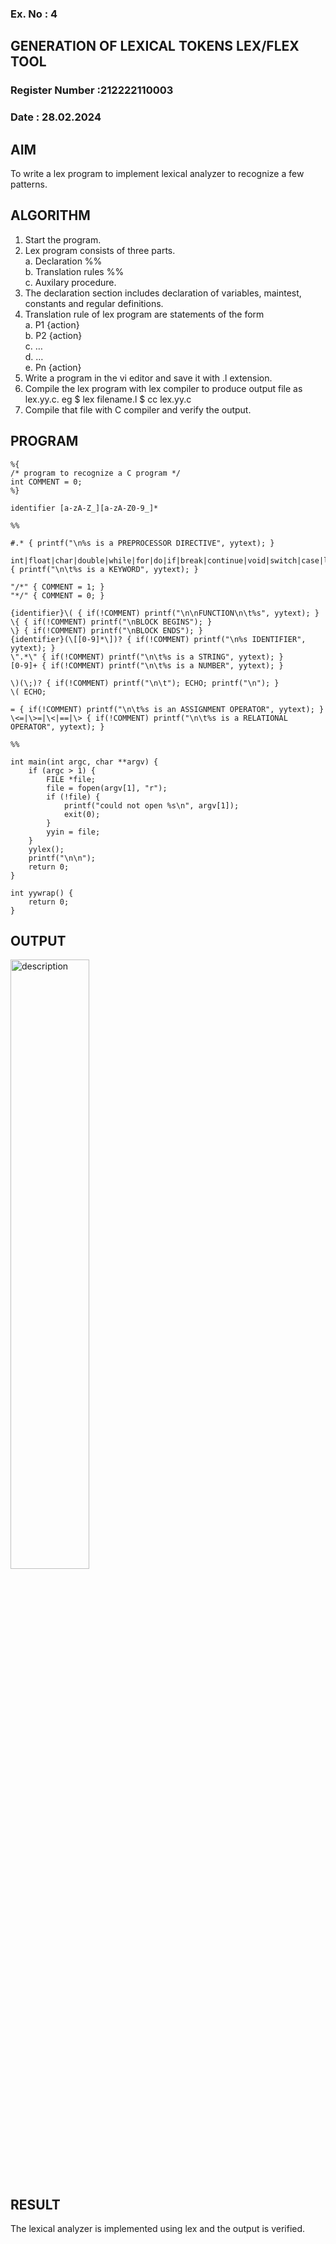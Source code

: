 ### Ex. No : 4	
## GENERATION OF LEXICAL TOKENS LEX/FLEX TOOL
### Register Number :212222110003
### Date : 28.02.2024

## AIM   
To write a lex program to implement lexical analyzer to recognize a few patterns.

## ALGORITHM
1.	Start the program.
2.	Lex program consists of three parts. </br>
    a.	Declaration %% </br>
    b.	Translation rules %% </br>
    c.	Auxilary procedure. </br>
3.	The declaration section includes declaration of variables, maintest, constants and regular definitions.
4.	Translation rule of lex program are statements of the form </br>
    a.	P1 {action} </br>
    b.	P2 {action} </br>
    c.	… </br>
    d.	… </br>
    e.	Pn {action}
5.	Write a program in the vi editor and save it with .l extension.
6.	Compile the lex program with lex compiler to produce output file as lex.yy.c. eg $ lex filename.l $ cc lex.yy.c
7.	Compile that file with C compiler and verify the output.

## PROGRAM
```
%{
/* program to recognize a C program */
int COMMENT = 0;
%}

identifier [a-zA-Z_][a-zA-Z0-9_]*

%%

#.* { printf("\n%s is a PREPROCESSOR DIRECTIVE", yytext); }

int|float|char|double|while|for|do|if|break|continue|void|switch|case|long|struct|const|typedef|return|else|goto { printf("\n\t%s is a KEYWORD", yytext); }

"/*" { COMMENT = 1; }
"*/" { COMMENT = 0; }

{identifier}\( { if(!COMMENT) printf("\n\nFUNCTION\n\t%s", yytext); }
\{ { if(!COMMENT) printf("\nBLOCK BEGINS"); }
\} { if(!COMMENT) printf("\nBLOCK ENDS"); }
{identifier}(\[[0-9]*\])? { if(!COMMENT) printf("\n%s IDENTIFIER", yytext); }
\".*\" { if(!COMMENT) printf("\n\t%s is a STRING", yytext); }
[0-9]+ { if(!COMMENT) printf("\n\t%s is a NUMBER", yytext); }

\)(\;)? { if(!COMMENT) printf("\n\t"); ECHO; printf("\n"); }
\( ECHO;

= { if(!COMMENT) printf("\n\t%s is an ASSIGNMENT OPERATOR", yytext); }
\<=|\>=|\<|==|\> { if(!COMMENT) printf("\n\t%s is a RELATIONAL OPERATOR", yytext); }

%%

int main(int argc, char **argv) {
    if (argc > 1) {
        FILE *file;
        file = fopen(argv[1], "r");
        if (!file) {
            printf("could not open %s\n", argv[1]);
            exit(0);
        }
        yyin = file;
    }
    yylex();
    printf("\n\n");
    return 0;
}

int yywrap() {
    return 0;
}

```

## OUTPUT 
<img src="https://github.com/rifnasherine/19CS409-Compiler-Design-Lab/assets/119393279/6afd2acc-5e6a-4094-a974-da882e9a5974" alt="description" style="width: 50%; height: auto;">

## RESULT
The lexical analyzer is implemented using lex and the output is verified.

